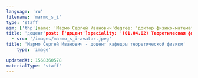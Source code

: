 ```yaml
---
language: 'ru'
filename: 'marmo_s_i'
type: 'staff'
aim: ['thp']name: 'Мармо Сергей Иванович'degree: 'доктор физико-математических наук'
title: 'доцент'post: ['доцент']speciality: '(01.04.02) Теоретическая физика'contacts: []avatar:
  - src: '/images/marmo_s_i-avatar.jpeg'
title: 'Мармо Сергей Иванович - доцент кафедры теоретической физики'
    type: 'image'

updatedAt: 1568360578
materialType: 'staff'
---
```


